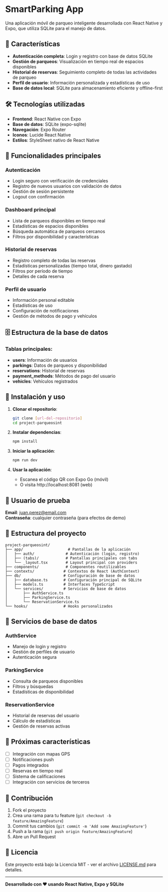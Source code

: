 # SmartParking App

Una aplicación móvil de parqueo inteligente desarrollada con React Native y Expo, que utiliza SQLite para el manejo de datos.

## 🚀 Características

- **Autenticación completa**: Login y registro con base de datos SQLite
- **Gestión de parqueos**: Visualización en tiempo real de espacios disponibles
- **Historial de reservas**: Seguimiento completo de todas las actividades de parqueo
- **Perfil de usuario**: Información personalizada y estadísticas de uso
- **Base de datos local**: SQLite para almacenamiento eficiente y offline-first

## 🛠️ Tecnologías utilizadas

- **Frontend**: React Native con Expo
- **Base de datos**: SQLite (expo-sqlite)
- **Navegación**: Expo Router
- **Iconos**: Lucide React Native
- **Estilos**: StyleSheet nativo de React Native

## 📱 Funcionalidades principales

### Autenticación
- Login seguro con verificación de credenciales
- Registro de nuevos usuarios con validación de datos
- Gestión de sesión persistente
- Logout con confirmación

### Dashboard principal
- Lista de parqueos disponibles en tiempo real
- Estadísticas de espacios disponibles
- Búsqueda automática de parqueos cercanos
- Filtros por disponibilidad y características

### Historial de reservas
- Registro completo de todas las reservas
- Estadísticas personalizadas (tiempo total, dinero gastado)
- Filtros por período de tiempo
- Detalles de cada reserva

### Perfil de usuario
- Información personal editable
- Estadísticas de uso
- Configuración de notificaciones
- Gestión de métodos de pago y vehículos

## 🗄️ Estructura de la base de datos

### Tablas principales:

- **users**: Información de usuarios
- **parkings**: Datos de parqueos y disponibilidad
- **reservations**: Historial de reservas
- **payment_methods**: Métodos de pago del usuario
- **vehicles**: Vehículos registrados

## 🚀 Instalación y uso

1. **Clonar el repositorio**:
   ```bash
   git clone [url-del-repositorio]
   cd project-parqueosint
   ```

2. **Instalar dependencias**:
   ```bash
   npm install
   ```

3. **Iniciar la aplicación**:
   ```bash
   npm run dev
   ```

4. **Usar la aplicación**:
   - Escanea el código QR con Expo Go (móvil)
   - O visita http://localhost:8081 (web)

## 👤 Usuario de prueba

**Email**: juan.perez@email.com  
**Contraseña**: cualquier contraseña (para efectos de demo)

## 📂 Estructura del proyecto

```
project-parqueosint/
├── app/                    # Pantallas de la aplicación
│   ├── auth/              # Autenticación (login, registro)
│   ├── (tabs)/            # Pantallas principales con tabs
│   └── _layout.tsx        # Layout principal con providers
├── components/            # Componentes reutilizables
├── contexts/             # Contextos de React (AuthContext)
├── db/                   # Configuración de base de datos
│   ├── database.ts       # Configuración principal de SQLite
│   ├── models.ts         # Interfaces TypeScript
│   └── services/         # Servicios de base de datos
│       ├── AuthService.ts
│       ├── ParkingService.ts
│       └── ReservationService.ts
└── hooks/                # Hooks personalizados
```

## 🔧 Servicios de base de datos

### AuthService
- Manejo de login y registro
- Gestión de perfiles de usuario
- Autenticación segura

### ParkingService
- Consulta de parqueos disponibles
- Filtros y búsquedas
- Estadísticas de disponibilidad

### ReservationService
- Historial de reservas del usuario
- Cálculo de estadísticas
- Gestión de reservas activas

## 🎯 Próximas características

- [ ] Integración con mapas GPS
- [ ] Notificaciones push
- [ ] Pagos integrados
- [ ] Reservas en tiempo real
- [ ] Sistema de calificaciones
- [ ] Integración con servicios de terceros

## 🤝 Contribución

1. Fork el proyecto
2. Crea una rama para tu feature (`git checkout -b feature/AmazingFeature`)
3. Commit tus cambios (`git commit -m 'Add some AmazingFeature'`)
4. Push a la rama (`git push origin feature/AmazingFeature`)
5. Abre un Pull Request

## 📄 Licencia

Este proyecto está bajo la Licencia MIT - ver el archivo [LICENSE.md](LICENSE.md) para detalles.

---

**Desarrollado con ❤️ usando React Native, Expo y SQLite**
